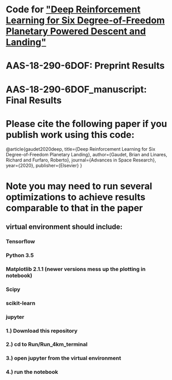 # Code for ["Deep Reinforcement Learning for Six Degree-of-Freedom Planetary Powered Descent and Landing"](https://arxiv.org/abs/1810.08719)
# AAS-18-290-6DOF:  Preprint Results
# AAS-18-290-6DOF_manuscript:   Final Results
# Please cite the following paper if you publish work using this code:
@article{gaudet2020deep,
  title={Deep Reinforcement Learning for Six Degree-of-Freedom Planetary Landing},
  author={Gaudet, Brian and Linares, Richard and Furfaro, Roberto},
  journal={Advances in Space Research},
  year={2020},
  publisher={Elsevier}
}
# Note you may need to run several optimizations to achieve results comparable to that in the paper
## virtual environment should include:
### Tensorflow 
### Python 3.5
### Matplotlib 2.1.1  (newer versions mess up the plotting in notebook)
### Scipy
### scikit-learn
### jupyter

### 1.) Download this repository
### 2.) cd to Run/Run_4km_terminal
### 3.) open jupyter from the virtual environment
### 4.) run the notebook
